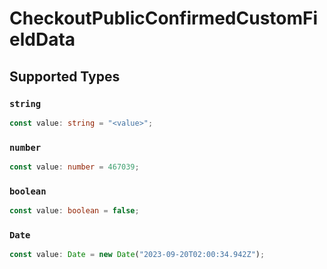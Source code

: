# CheckoutPublicConfirmedCustomFieldData


## Supported Types

### `string`

```typescript
const value: string = "<value>";
```

### `number`

```typescript
const value: number = 467039;
```

### `boolean`

```typescript
const value: boolean = false;
```

### `Date`

```typescript
const value: Date = new Date("2023-09-20T02:00:34.942Z");
```

